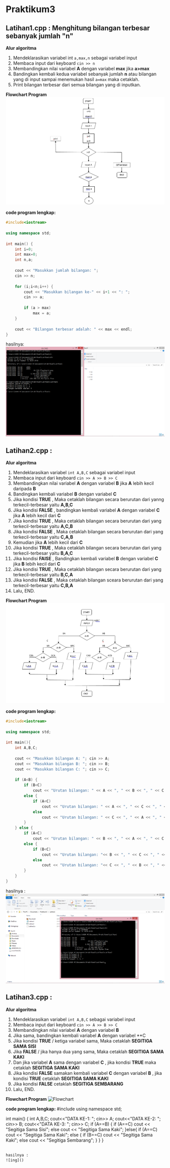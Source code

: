 # Praktikum3

## Latihan1.cpp : Menghitung bilangan terbesar sebanyak jumlah "n"

**Alur algoritma**
1. Mendeklarasikan variabel int `a,max,n` sebagai variabel input
2. Membaca input dari keyboard `cin >> n`
3. Membandingkan nilai variabel **A** dengan variabel **max** jika **a>max**
4. Bandingkan kembali kedua variabel sebanyak jumlah **n** atau bilangan yang di input sampai menemukan hasil `a=max` maka cetaklah.
5. Print bilangan terbesar dari semua bilangan yang di inputkan.

**Flowchart Program**
![Flowchart](https://raw.githubusercontent.com/putrintans/Praktikum3/master/Latihan1/Flowchart1.png)

**code program lengkap:**
```c++
#include<iostream>

using namespace std;

int main() {
    int i=0;
    int max=0;
    int n,a;

    cout << "Masukkan jumlah bilangan: ";
    cin >> n;

    for (i;i<n;i++) {
        cout << "Masukkan bilangan ke-" << i+1 << ": ";
        cin >> a;

        if (a > max)
            max = a;
    }

    cout << "Bilangan terbesar adalah: " << max << endl;
}
```

hasilnya:
![ing](https://raw.githubusercontent.com/putrintans/Praktikum3/master/Latihan1/Hasil1.png)

## Latihan2.cpp : 

**Alur algoritma**
1. Mendeklarasikan variabel `int A,B,C` sebagai variabel input
2. Membaca input dari keyboard `cin >> A >> B >> C`
3. Membandingkan nilai variabel **A** dengan variabel **B** jika **A** lebih kecil daripada **B**
4. Bandingkan kembali variabel **B** dengan variabel **C**
5. Jika kondisi **TRUE** , Maka cetaklah bilangan secara berurutan dari yanng terkecil-terbesar yaitu **A,B,C**
6. Jika kondisi **FALSE** , bandingkan kembali variabel **A** dengan variabel **C** jika **A** lebih kecil dari **C**
7. Jika kondisi **TRUE** , Maka cetaklah bilangan secara berurutan dari yang terkecil-terbesar yaitu **A,C,B**
8. Jika kondisi **FALSE** , Maka cetaklah bilangan secara berurutan dari yang terkecil-terbesar yaitu **C,A,B**
9. Kemudian jika **A** lebih kecil dari **C**
10. Jika kondisi **TRUE** , Maka cetaklah bilangan secara berurutan dari yang terkecil-terbesar yaitu **B,A,C**
11. Jika kondisi **FAlSE** , Bandingkan kembali variabel **B** dengan variabel **C** jika **B** lebih kecil dari **C**
12. Jika kondisi **TRUE** , Maka cetaklah bilangan secara berurutan dari yang terkecil-terbesar yaitu **B,C,A**
13. Jika kondisi **FALSE** , Maka cetaklah bilangan sceara berurutan dari yang terkecil-terbesar yaitu **C,B,A**
14. Lalu, END.

**Flowchart Program**
![Flowchart](https://raw.githubusercontent.com/putrintans/Praktikum3/master/Latihan2/Flowchart2.png)

**code program lengkap:**
```c++
#include<iostream>

using namespace std;

int main(){
    int A,B,C;

    cout << "Masukkan bilangan A: "; cin >> A;
    cout << "Masukkan bilangan B: "; cin >> B;
    cout << "Masukkan bilangan C: "; cin >> C;

    if (A<B) {
        if (B<C)
            cout << "Urutan bilangan: " << A << ", " << B << ", " << C << endl;
        else {
            if (A<C)
                cout << "Urutan bilangan: " << A << ", " << C << ", " << B << endl;
            else
                cout << "Urutan bilangan: " << C << ", " << A << ", " << B << endl;
        }
    } else {
        if (A<C)
            cout << "Urutan bilangan: " << B << ", " << A << ", " << C << endl;
        else {
            if (B<C)
                cout << "Urutan bilangan: "<< B << ", " << C << ", " << A << endl;
            else
                cout << "Urutan bilangan: "<< C << ", " << B << ", " << A << endl;
        }
    }
}
```

hasilnya :
![ing](https://raw.githubusercontent.com/putrintans/Praktikum3/master/Latihan2/Hasil2.png)

## Latihan3.cpp :

**Alur algoritma**
1. Mendeklarasikan variabel `int A,B,C` sebagai variabel input
2. Membaca input dari keyboard `cin >> A >> B >> C`
3. Membandingkan nilai variabel **A** dengan variabel **B**
4. Jika sama, bandingkan kembali variabel **A** dengan variabel **C
5. Jika kondisi **TRUE** / ketiga variabel sama, Maka cetaklah **SEGITIGA SAMA SISI**
6. Jika **FALSE** / jika hanya dua yang sama, Maka cetaklah **SEGITIGA SAMA KAKI**
7. Dan jika variabel **A** sama dengan variabel **C** , jika kondisi **TRUE** maka cetaklah **SEGITIGA SAMA KAKI**
8. Jika kondisi **FALSE** samakan kembali  variabel **C** dengan variabel **B** , jika kondisi **TRUE** cetaklah  **SEGITIGA SAMA KAKI**
9. Jika kondisi **FALSE** cetaklah **SEGITIGA SEMBARANG**
10. Lalu, END.

**Flowchart Program**
![Flowchart]()

**code program lengkap:**
#include<iostream>
using namespace std;

int main()
{
    int A,B,C;
    cout<<"DATA KE-1: ";
    cin>> A;
    cout<<"DATA KE-2: ";
    cin>> B;
    cout<<"DATA KE-3: ";
    cin>> C;
    if (A==B)
    {
        if (A==C)
            cout << "Segitiga Sama Sisi";
        else
            cout << "Segitiga Sama Kaki";
    }else{
    if (A==C)
        cout << "Segitiga Sama Kaki";
    else
    {
        if (B==C)
            cout << "Segitiga Sama Kaki";
        else
            cout << "Segitiga Sembarang";
    }
    }
    }
```

hasilnya :
![ing]()